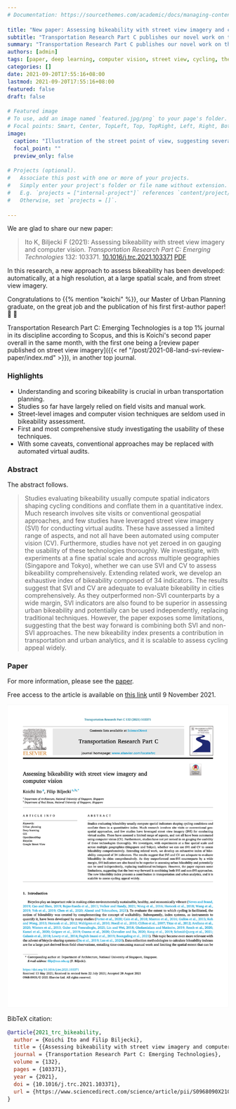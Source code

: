 ```yaml
---
# Documentation: https://sourcethemes.com/academic/docs/managing-content/

title: "New paper: Assessing bikeability with street view imagery and computer vision"
subtitle: "Transportation Research Part C publishes our novel work on the application of computer vision in gauging cycling appeal in cities"
summary: "Transportation Research Part C publishes our novel work on the application of computer vision in gauging cycling appeal in cities"
authors: [admin]
tags: [paper, deep learning, computer vision, street view, cycling, thesis, dissertation]
categories: []
date: 2021-09-20T17:55:16+08:00
lastmod: 2021-09-20T17:55:16+08:00
featured: false
draft: false

# Featured image
# To use, add an image named `featured.jpg/png` to your page's folder.
# Focal points: Smart, Center, TopLeft, Top, TopRight, Left, Right, BottomLeft, Bottom, BottomRight.
image:
  caption: "Illustration of the street point of view, suggesting several features that hint at bikeability and that may be automatically extracted from street view imagery."
  focal_point: ""
  preview_only: false

# Projects (optional).
#   Associate this post with one or more of your projects.
#   Simply enter your project's folder or file name without extension.
#   E.g. `projects = ["internal-project"]` references `content/project/deep-learning/index.md`.
#   Otherwise, set `projects = []`.

---
```


We are glad to share our new paper:

> Ito K, Biljecki F (2021): Assessing bikeability with street view imagery and computer vision. _Transportation Research Part C: Emerging Technologies_ 132: 103371. [<i class="ai ai-doi-square ai"></i> 10.1016/j.trc.2021.103371](https://doi.org/10.1016/j.trc.2021.103371) [<i class="far fa-file-pdf"></i> PDF](/publication/2021-trc-bikeability/2021-trc-bikeability.pdf)</i>

In this research, a new approach to assess bikeability has been developed: automatically, at a high resolution, at a large spatial scale, and from street view imagery.

Congratulations to {{% mention "koichi" %}}, our Master of Urban Planning graduate, on the great job and the publication of his first first-author paper! :raised_hands: :clap:

Transportation Research Part C: Emerging Technologies is a top 1% journal in its discipline according to Scopus, and this is Koichi's second paper overall in the same month, with the first one being a [review paper published on street view imagery]({{< ref "/post/2021-08-land-svi-review-paper/index.md" >}}), in another top journal.

### Highlights

- Understanding and scoring bikeability is crucial in urban transportation planning.
- Studies so far have largely relied on field visits and manual work.
- Street-level images and computer vision techniques are seldom used in bikeability assessment.
- First and most comprehensive study investigating the usability of these techniques.
- With some caveats, conventional approaches may be replaced with automated virtual audits.


### Abstract

The abstract follows.

> Studies evaluating bikeability usually compute spatial indicators shaping cycling conditions and conflate them in a quantitative index. Much research involves site visits or conventional geospatial approaches, and few studies have leveraged street view imagery (SVI) for conducting virtual audits. These have assessed a limited range of aspects, and not all have been automated using computer vision (CV). Furthermore, studies have not yet zeroed in on gauging the usability of these technologies thoroughly. We investigate, with experiments at a fine spatial scale and across multiple geographies (Singapore and Tokyo), whether we can use SVI and CV to assess bikeability comprehensively. Extending related work, we develop an exhaustive index of bikeability composed of 34 indicators. The results suggest that SVI and CV are adequate to evaluate bikeability in cities comprehensively. As they outperformed non-SVI counterparts by a wide margin, SVI indicators are also found to be superior in assessing urban bikeability and potentially can be used independently, replacing traditional techniques. However, the paper exposes some limitations, suggesting that the best way forward is combining both SVI and non-SVI approaches. The new bikeability index presents a contribution in transportation and urban analytics, and it is scalable to assess cycling appeal widely.

### Paper 

For more information, please see the [paper](/publication/2021-trc-bikeability/).

Free access to the article is available on [this link](https://authors.elsevier.com/a/1dn8b,M0mRJjVR) until 9 November 2021.


[![](page-one.png)](/publication/2021-trc-bikeability/)

BibTeX citation:
```bibtex
@article{2021_trc_bikeability,
  author = {Koichi Ito and Filip Biljecki},
  title = {{Assessing bikeability with street view imagery and computer vision}},
  journal = {Transportation Research Part C: Emerging Technologies},
  volume = {132},
  pages = {103371},
  year = {2021},
  doi = {10.1016/j.trc.2021.103371},
  url = {https://www.sciencedirect.com/science/article/pii/S0968090X21003739}
}
```


